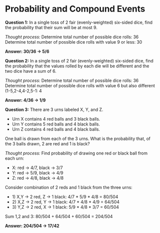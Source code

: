 # Probability and Compound Events

**Question 1:**
In a single toss of 2 fair (evenly-weighted) six-sided dice, find the probability that their sum will be at most 9.

*Thought process:*
Determine total number of possible dice rolls: 36 <br />
Determine total number of possible dice rolls with value 9 or less: 30

**Answer: 30/36 -> 5/6**
<br />


**Question 2:**
In a single toss of 2 fair (evenly-weighted) six-sided dice, find the probability that the values rolled by each die will be different and the two dice have a sum of 6.

*Thought process:*
Determine total number of possible dice rolls: 36 <br />
Determine total number of possible dice rolls with value 6 but also different (1-5,2-4,4-2,5-1: 4

**Answer: 4/36 -> 1/9**
<br />

**Question 3:**
There are 3 urns labeled X, Y, and Z.
<ul>
    <li>Urn X contains 4 red balls and 3 black balls.
    <li>Urn Y contains 5 red balls and 4 black balls.
    <li>Urn Z contains 4 red balls and 4 black balls.
</ul>
One ball is drawn from each of the 3 urns. What is the probability that, of the 3 balls drawn, 2 are red and 1 is black?

*Thought process:*
Find probability of drawing one red or black ball from each urn:
<ul>
  <li>X: red -> 4/7, black -> 3/7
  <li>Y: red -> 5/9, black -> 4/9
  <li>Z: red -> 4/8, black -> 4/8
</ul>

Consider combination of 2 reds and 1 black from the three urns:
<ul>
  <li>1) X,Y -> 2 red, Z -> 1 black: 4/7 * 5/9 * 4/8 = 80/504
  <li>2) X,Z -> 2 red, Y -> 1 black: 4/7 * 4/8 * 4/9 = 64/504
  <li>3) Y,Z -> 2 red, X -> 1 black: 5/9 * 4/8 * 3/7 = 60/504
</ul>

Sum 1,2 and 3: 80/504 + 64/504 + 60/504 = 204/504

**Answer: 204/504 -> 17/42**
  
